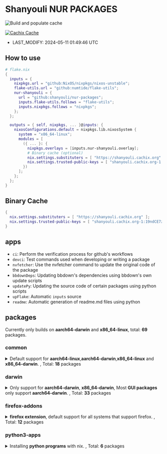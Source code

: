 # Shanyouli NUR PACKAGES

![Build and populate cache](https://github.com/shanyouli/nur-packages/workflows/Build%20and%20populate%20cache/badge.svg)

[![Cachix Cache](https://img.shields.io/badge/cachix-shanyouli-blue.svg)](https://shanyouli.cachix.org)

- LAST_MODIFY: 2024-05-11 01:49:46 UTC


## How to use

```nix
# flake.nix
{
  inputs = {
    nixpkgs.url = "github:NixOS/nixpkgs/nixos-unstable";
    flake-utils.url = "github:numtide/flake-utils";
    nur-shanyouli = {
      url = "github:shanyouli/nur-packages";
      inputs.flake-utils.follows = "flake-utils";
      inputs.nixpkgs.follows = "nixpkgs";
    };
  };

  outputs = { self, nixpkgs, ... }@inputs: {
    nixosConfigurations.default = nixpkgs.lib.nixosSystem {
      system = "x86_64-linux";
      modules = [
        ({ ... }: {
          nixpkgs.overlays = [inputs.nur-shanyouli.overlay];
          # Binary cache (optional)
          nix.settings.substituters = [ "https://shanyouli.cachix.org" ];
          nix.settings.trusted-public-keys = [ "shanyouli.cachix.org-1:19ndCE7zQfn5vIVLbBZk6XG0D7Ago7oRNNgIRV/Oabw=" ];
        })
      ];
    };
  };
}
```


## Binary Cache

```nix
{
  nix.settings.substituters = [ "https://shanyouli.cachix.org" ];
  nix.settings.trusted-public-keys = [ "shanyouli.cachix.org-1:19ndCE7zQfn5vIVLbBZk6XG0D7Ago7oRNNgIRV/Oabw=" ];
}
```


## apps

- `ci`: Perform the verification process for github's workflows
- `devci`: Test commands used when developing or writing a package
- `nvfetcher`: Use the nvfetcher command to update the original code of the package
- `bbdownDeps`: Updating bbdown's dependencies using bbdown's own update scripts
- `updatePy`: Updating the source code of certain packages using python scripts
- `upFlake`: Automatic `inputs` source
- `readme`: Automatic generation of readme.md files using python


## packages

Currently only builds on **aarch64-darwin** and **x86_64-linux**, total: **69** packages.

### common

<details>
<summary>Default support for <b>aarch64-linux</b>,<b>aarch64-darwin</b>,<b>x86_64-linux</b> and <b>x86_64-darwin</b>. , Total: <b>18</b> packages </summary>

|name|broken system|version|description|
|:---|:---|:---|:---|
|[**alist**](https://github.com/alist-org/alist)||3.34.0|A file list/WebDAV program that supports multiple storages, powered by Gin and Solidjs. / 一个支持多存储的文件列表/WebDAV程序，使用 Gin 和 Solidjs|
|[**bbdown**](https://github.com/nilaoda/BBDown)||2023-11-13|Bilibili Downloader. 一款命令行式哔哩哔哩下载器.|
|[**clash2singbox**](https://github.com/xmdhs/clash2singbox)||0.1.4|将 clash.meta 格式的配置文件或链接转换为 sing-box 格式|
|[**deeplx**](https://github.com/OwO-Network/DeepLX)||0.9.4|DeepL Free API (No TOKEN required|
|[**emacs**](https://www.gnu.org/software/emacs/)||29.3|The extensible, customizable GNU text editor|
|[**emacs**](https://www.gnu.org/software/emacs/)||20240510.0|The extensible, customizable GNU text editor|
|[**fav**](https://github.com/kingwingfly/fav)||0.2.16|Back up your favorite bilibili resources with CLI|
|[**firefox-utils**](https://github.com/xiaoxiaoflood/firefox-scripts)||2023-02-24|Firefox scripts |
|[**go-musicfox**](https://github.com/go-musicfox/go-musicfox)||4.3.3|go-musicfox是用Go写的又一款网易云音乐命令行客户端|
|[**lazyvim-star**](https://www.lazyvim.org/)||2024-03-29|LazyVim is a Neovim setup powered by 💤 lazy.nvim to make it easy to customize and extend your config.|
|[**maple-mono**](https://github.com/subframe7536/Maple-font)||6.4|Open source monospace/Nerd Font |
|[**maple-sc-nf**](https://github.com/subframe7536/Maple-font)||6.4|Open source monospace/Nerd Font |
|[**musicn**](https://github.com/zonemeen/musicn)||1.5.0|🎵 一个可播放及下载音乐的 Node.js 命令行工具 |
|[**nix-index**](None)|||None|
|[**qbittorrent-enhanced**](https://www.qbittorrent.org)||release-4.6.4.10|Featureful free software BitTorrent client|
|[**qbittorrent-enhanced-nox**](https://www.qbittorrent.org)||release-4.6.4.10|Featureful free software BitTorrent client|
|[**seam**](https://github.com/Borber/seam)||_cli.0.1.39|获取多直播平台的直播源|
|[**zpmod**](https://github.com/z-shell/zpmod)||v1.1.0|Zsh module transparently and automatically compiles sourced scripts|
</details>

### darwin

<details>
<summary>Only support for <b>aarch64-darwin</b>, <b>x86_64-darwin</b>, Most <b>GUI packages</b> only support <b>aarch64-darwin</b>. , Total: <b>33</b> packages </summary>

|name|broken system|version|description|
|:---|:---|:---|:---|
|[**alexandria**](https://github.com/btpf/Alexandria)||0.12|A minimalistic cross-platform eBook reader built with Tauri, Epub.js, and Typescript|
|[**calibre**](https://calibre-ebook.com/)||7.10.0|ebook management|
|[**chatgpt**](https://app.nofwl.com/chatgpt)|**x86_64-darwin**|1.1.0|ChatGPT Desktop Application (Mac, Windows and Linux) |
|[**google-chrome**](https://www.google.com/chrome/)||124.0.6367.201|Google Chrome stable|
|[**Chromium**](https://github.com/ungoogled-software/ungoogled-chromium)||124.0.6367.118-1.1|Open source version of Google-chrome|
|[**clash-nyanpasu**](https://github.com/keiko233/clash-nyanpasu)||1.5.1|Clash Nyanpasu! (∠・ω< )⌒☆​|
|[**clash-verge**](https://github.com/zzzgydi/clash-verge)||1.3.8|A Clash GUI based on tauri. Supports Windows, macOS and Linux. |
|[**downkyi**](https://github.com/yaobiao131/downkyicore)||1.0.10| 哔哩下载姬(跨平台版)downkyi，哔哩哔哩网站视频下载工具，支持批量下载，支持8K、HDR、杜比视界，提供工具箱（音视频提取、去水印等）|
|[**dutis**](https://github.com/tsonglew/dutis)||2024-03-20|A command-line tool to select default applications, based on duti|
|[**EmacsClient**](None)||29.2|None|
|[**firefox-esr**](http://www.mozilla.com/en-US/firefox/)||115.10.0esr|Mozilla Firefox, free web browser (binary package)|
|[**iina**](http://iina.io/)||1.3.4|IINA mplayer|
|[**iinaplus**](https://github.com/xjbeta/iina-plus)||0.7.23|Extra danmaku support for iina (iina 弹幕支持)|
|[**localsend**](https://localsend.org/#/)||1.14.0|Share files to nearby devices. Free, open source, cross-platform|
|[**lporg**](https://github.com/blacktop/lporg)||20.4.31|Organize Your macOS Launchpad Apps|
|[**lyricx**](https://github.com/ddddxxx/LyricsX)||1.6.4|🎶 Ultimate lyrics app for macOS. |
|[**neovide**](https://neovide.dev/)||0.12.2|No Nonsense Neovim Client in Rust|
|[**next-chat**](https://github.com/Yidadaa/ChatGPT-Next-Web)||2.12.2|ChatGpt Next Web|
|[**pngpaste**](https://github.com/jcsalterego/pngpaste)||0.2.3|Paste PNG into files, much like pbpaste does for text. |
|[**qutebrowser**](https://www.qutebrowser.org/)||3.1.0|Keyboard-driven, vim-like browser based on PyQt5|
|[**rpcs3**](https://github.com/RPCS3)||0.0.32-16434|rpcs3|
|[**ryujinx**](https://ryujinx.org)||1.1.1298|A simple, experimental Nintendo Switch emulator|
|[**ryusak**](https://github.com/FennyFatal/RyuSAK)||1.6.3|Color finder for switch emulator|
|[**simple-live**](https://github.com/xiaoyaocz/dart_simple_live)||1.5.3|Simple Live 简简单单的看直播 |
|[**spotube**](https://github.com/KRTirtho/spotube)||3.6.0|Open source Spotify client|
|[**switchaudio-osx**](https://github.com/deweller/switchaudio-osx)||1.2.2|Change the audio source for Mac OS X from the command line|
|[**tmexclude**](https://github.com/PhotonQuantum/tmexclude)||0.2.2|Exclude undesired files (node_modules, target, etc) from your TimeMachine backup. |
|[**upic**](https://github.com/gee1k/uPic)||0.21.1|upic 图床管理|
|[**vivaldi**](https://vivaldi.com/)||6.7.3329.26|Vivaldi Browser|
|[**wiliwili**](https://github.com/xfangfang/wiliwili)||1.4.0|第三方B站客户端|
|[**yabai**](https://github.com/koekeishiya/yabai)||v7.1.0|A tiling window manager for macOS based on binary space partitioning|
|[**yabai-zsh-completions**](https://github.com/Amar1729/yabai-zsh-completions)||2023-11-13|zsh completions for yabai, the tiling window manager|
|[**zy-player**](https://github.com/Hiram-Wong/ZyPlayer)||3.3.4|跨平台视频资源播放器, 简洁免费无广告.|
</details>

### firefox-addons

<details>
<summary><b>firefox extension</b>, default support for all systems that support firefox. , Total: <b>12</b> packages </summary>

|name|broken system|version|description|
|:---|:---|:---|:---|
|[**auto-tab-discard**](https://webextension.org/listing/tab-discard.html)||0.6.7|Dark Reader Chrome and Firefox extension|
|[**browserpass-ce**](https://github.com/browserpass/browserpass-extension)||3.8.0|Browserpass is a browser extension for Firefox and Chrome to retrieve login details from zx2c4's pass (<a href="https://prod.outgoing.prod.webservices.mozgcp.net/v1/fcd8dcb23434c51a78197a1c25d3e2277aa1bc764c827b4b4726ec5a5657eb64/http%3A//passwordstore.org" rel="nofollow">passwordstore.org</a>) straight from your browser. Tags: passwordstore, password store, password manager, passwordmanager, gpg|
|[**darkreader**](https://darkreader.org/)||4.9.84|Dark Reader Chrome and Firefox extension|
|[**download-with-aria2**](https://github.com/jc3213/download_with_aria2)||4.10.0.2690|Browser extension for aria2c json-rpc |
|[**noscript**](https://noscript.net/)||11.4.29|NoScript Security Suite|
|[**privacy-pass**](https://github.com/cloudflare/pp-browser-extension)||4.0.2|Client for Privacy Pass protocol providing unlinkable cryptographic tokens|
|[**sidebery**](https://github.com/mbnuqw/sidebery)||v5.2.0|Firefox extension for managing tabs and bookmarks in sidebar|
|[**styl-us**](https://add0n.com/stylus.html)||1.5.46|Stylus - Userstyles Manager|
|[**surfingkeys_ff**](https://github.com/brookhong/Surfingkeys)||1.16.1|Map your keys for web surfing, expand your browser with javascript and keyboard. |
|[**ublock-origin**](https://github.com/gorhill/uBlock)||1.57.2|uBlock Origin - An efficient blocker for Chromium and Firefox. Fast and lean. |
|[**user-agent-string-switcher**](https://add0n.com/useragent-switcher.html)||0.5.0|User-Agent Switcher and Manager|
|[**violentmonkey**](https://violentmonkey.github.io)||2.18.0|An open source userscript manager.|
</details>

### python3-apps

<details>
<summary>Installing <b>python programs</b> with nix. , Total: <b>6</b> packages </summary>

|name|broken system|version|description|
|:---|:---|:---|:---|
|[**about-time**](None)||4.2.1|None|
|[**alive-progress**](None)||3.1.5|None|
|[**musicdl**](https://github.com/CharlesPikachu/musicdl)||2023-02-22|A lightweight music downloader written in pure python.|
|[**sd**](None)||0.1.2.4|My system command line|
|[**websocket-bridge-python**](None)||0.0.2|None|
|[**yutto**](https://github.com/yutto-dev/yutto)||2.0.0-beta.37|Ice_cube: 一个可爱且任性的 B 站视频下载器（bilili V2|
</details>

